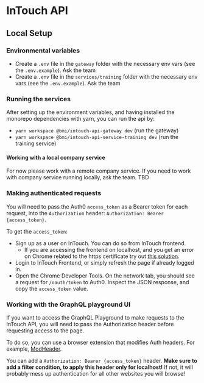 # InTouch API

## Local Setup

### Environmental variables

- Create a `.env` file in the `gateway` folder with the necessary env vars (see the `.env.example`). Ask the team
- Create a `.env` file in the `services/training` folder with the necessary env vars (see the `.env.example`). Ask the team

### Running the services

After setting up the environment variables, and having installed the monorepo dependencies with yarn, you can run the api by:

- `yarn workspace @bmi/intouch-api-gateway dev` (run the gateway)
- `yarn workspace @bmi/intouch-api-service-training dev` (run the training service)

#### Working with a local company service

<!-- TODO: Proper instructions -->

For now please work with a remote company service. If you need to work with company service running locally, ask the team. TBD

### Making authenticated requests

You will need to pass the Auth0 `access_token` as a Bearer token for each request, into the `Authorization` header: `Authorization: Bearer {access_token}`.

To get the `access_token`:

- Sign up as a user on InTouch. You can do so from InTouch frontend.
  - If you are accessing the frontend on localhost, and you get an error on Chrome related to the https certificate try out [this solution](https://stackoverflow.com/questions/58802767/no-proceed-anyway-option-on-neterr-cert-invalid-in-chrome-on-macos/63539455#63539455).
- Login to InTouch Frontend, or simply refresh the page if already logged in.
- Open the Chrome Developer Tools. On the network tab, you should see a request for `/oauth/token` to Auth0. Inspect the JSON response, and copy the `access_token` value.

### Working with the GraphQL playground UI

If you want to access the GraphQL Playground to make requests to the InTouch API, you will need to pass the Authorization header before requesting access to the page.

To do so, you can use a browser extension that modifies Auth headers. For example, [ModHeader](https://bewisse.com/modheader/).

You can add a `Authorization: Bearer {access_token}` header.
**Make sure to add a filter condition, to apply this header only for localhost!** If not, it will probably mess up authentication for all other websites you will browse!
